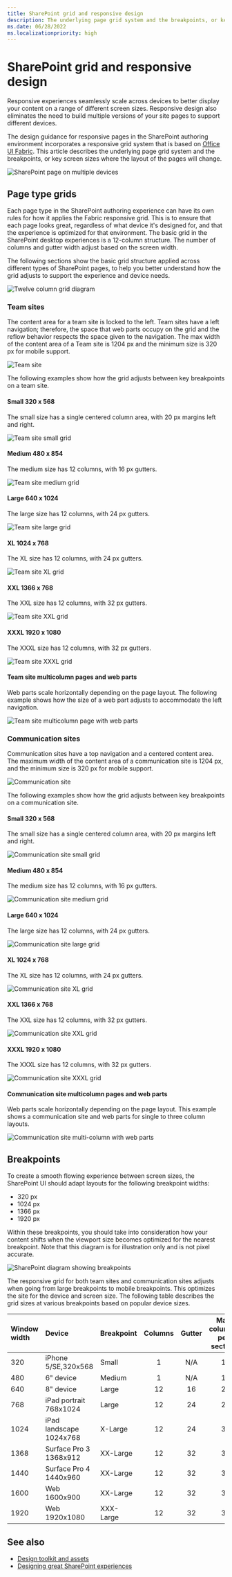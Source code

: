 ```yaml
---
title: SharePoint grid and responsive design
description: The underlying page grid system and the breakpoints, or key screen sizes where the layout of the pages will change.
ms.date: 06/28/2022
ms.localizationpriority: high
---
```


# SharePoint grid and responsive design

Responsive experiences seamlessly scale across devices to better display your content on a range of different screen sizes. Responsive design also eliminates the need to build multiple versions of your site pages to support different devices.

The design guidance for responsive pages in the SharePoint authoring environment incorporates a responsive grid system that is based on [Office UI Fabric](https://developer.microsoft.com/fabric). This article describes the underlying page grid system and the breakpoints, or key screen sizes where the layout of the pages will change.

![SharePoint page on multiple devices](../images/design-grid-responsive-overview.png)

## Page type grids

Each page type in the SharePoint authoring experience can have its own rules for how it applies the Fabric responsive grid. This is to ensure that each page looks great, regardless of what device it's designed for, and that the experience is optimized for that environment. The basic grid in the SharePoint desktop experiences is a 12-column structure. The number of columns and gutter width adjust based on the screen width.

The following sections show the basic grid structure applied across different types of SharePoint pages, to help you better understand how the grid adjusts to support the experience and device needs.

![Twelve column grid diagram](../images/design-grid_diagram.png)

### Team sites

The content area for a team site is locked to the left. Team sites have a left navigation; therefore, the space that web parts occupy on the grid and the reflow behavior respects the space given to the navigation. The max width of the content area of a Team site is 1204 px and the minimum size is 320 px for mobile support.

![Team site](../images/design-grid-team-site.png)

The following examples show how the grid adjusts between key breakpoints on a team site.

#### Small 320 x 568

The small size has a single centered column area, with 20 px margins left and right.

![Team site small grid](../images/design-grid-Team-site-S-Canvas-no-column.png)

#### Medium 480 x 854

The medium size has 12 columns, with 16 px gutters.

![Team site medium grid](../images/design-grid-Team-site-M-Canvas-16px-gutters.png)

#### Large 640 x 1024

The large size has 12 columns, with 24 px gutters.

![Team site large grid](../images/design-grid-Team-site-L-Canvas-24px-gutters.png)

#### XL 1024 x 768

The XL size has 12 columns, with 24 px gutters.

![Team site XL grid](../images/design-grid-Team-site-XL-Canvas-24px-gutters.png)

#### XXL 1366 x 768

The XXL size has 12 columns, with 32 px gutters.

![Team site XXL grid](../images/design-grid-Team-site-XXL-Canvas-32px-gutters.png)

#### XXXL 1920 x 1080

The XXXL size has 12 columns, with 32 px gutters.

![Team site XXXL grid](../images/design-grid-Team-site-XXXL-Canvas-32px-gutters-maxwidth-1204.png)

#### Team site multicolumn pages and web parts

Web parts scale horizontally depending on the page layout. The following example shows how the size of a web part adjusts to accommodate the left navigation.

![Team site multicolumn page with web parts](../images/design-grid-Team-site-web-parts.png)


### Communication sites

Communication sites have a top navigation and a centered content area. The maximum width of the content area of a communication site is 1204 px, and the minimum size is 320 px for mobile support.

![Communication site](../images/design-grid-communication_site.png)

The following examples show how the grid adjusts between key breakpoints on a communication site.

#### Small 320 x 568

The small size has a single centered column area, with 20 px margins left and right.

![Communication site small grid](../images/design-grid-Communication-site-S-Canvas-no-column.png)

#### Medium 480 x 854

The medium size has 12 columns, with 16 px gutters.

![Communication site medium grid](../images/design-grid-Communication-site-M-Canvas-16px-gutters.png)

#### Large 640 x 1024

The large size has 12 columns, with 24 px gutters.

![Communication site large grid](../images/design-grid-Communication-site-L-Canvas-24px-gutters.png)

#### XL 1024 x 768

The XL size has 12 columns, with 24 px gutters.

![Communication site XL grid](../images/design-grid-Communication-site-XL-Canvas-24px-gutters.png)

#### XXL 1366 x 768

The XXL size has 12 columns, with 32 px gutters.

![Communication site XXL grid](../images/design-grid-Communication-site-XXL-Canvas-32px-gutters-maxwidth-1204.png)

#### XXXL 1920 x 1080

The XXXL size has 12 columns, with 32 px gutters.

![Communication site XXXL grid](../images/design-grid-Communication-site-XXXL-Canvas-32px-gutters-maxwidth-1204.png)

#### Communication site multicolumn pages and web parts

Web parts scale horizontally depending on the page layout. This example shows a communication site and web parts for single to three column layouts.

![Communication site multi-column with web parts](../images/design-grid-Communciation-site-web-parts.png)

## Breakpoints

To create a smooth flowing experience between screen sizes, the SharePoint UI should adapt layouts for the following breakpoint widths:

- 320 px
- 1024 px
- 1366 px
- 1920 px

Within these breakpoints, you should take into consideration how your content shifts when the viewport size becomes optimized for the nearest breakpoint. Note that this diagram is for illustration only and is not pixel accurate.


![SharePoint diagram showing breakpoints](../images/design-grid-breakpoints.png)

The responsive grid for both team sites and communication sites adjusts when going from large breakpoints to mobile breakpoints. This optimizes the site for the device and screen size. The following table describes the grid sizes at various breakpoints based on popular device sizes.



| Window width | Device                  | Breakpoint | Columns | Gutter | Max columns per section |
|:-------------|:------------------------|:-----------|:-------:|:------:|:-----------------------:|
| 320          | iPhone 5/SE,320x568     | Small      | 1       | N/A    | 1                       |
| 480          | 6" device               | Medium     | 1       | N/A    | 1                       |
| 640          | 8" device               | Large      | 12      | 16     | 2                       |
| 768          | iPad portrait 768x1024  | Large      | 12      | 24     | 2                       |
| 1024         | iPad landscape 1024x768 | X-Large    | 12      | 24     | 3                       |
| 1368         | Surface Pro 3 1368x912  | XX-Large   | 12      | 32     | 3                       |
| 1440         | Surface Pro 4 1440x960  | XX-Large   | 12      | 32     | 3                       |
| 1600         | Web 1600x900            | XX-Large   | 12      | 32     | 3                       |
| 1920         | Web 1920x1080           | XXX-Large  | 12      | 32     | 3                       |

## See also

- [Design toolkit and assets](https://developer.microsoft.com/fabric#/resources)
- [Designing great SharePoint experiences](design-guidance-overview.md)
